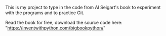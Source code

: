 This is my project to type in the code from Al Seigart's book to experiment with the programs and to practice Git. 

Read the book for free, download the source code here:
"https://inventwithpython.com/bigbookpython/"
